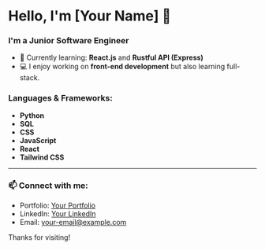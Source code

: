 # Hello, I'm [Your Name] 👋

### I'm a Junior Software Engineer

- 🌱 Currently learning: **React.js** and **Rustful API (Express)**
- 💻 I enjoy working on **front-end development** but also learning full-stack.
  
### Languages & Frameworks:
- **Python**
- **SQL**
- **CSS**
- **JavaScript**
- **React**
- **Tailwind CSS**

---

### 📫 Connect with me:

- Portfolio: [Your Portfolio](https://yourportfolio.com)
- LinkedIn: [Your LinkedIn](https://linkedin.com/in/yourprofile)
- Email: [your-email@example.com](mailto:your-email@example.com)

Thanks for visiting!

